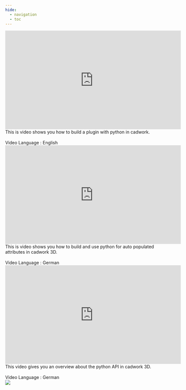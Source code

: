 ```yaml
---
hide:
  - navigation
  - toc
---
```


<div class="table">
	<div class="media">
		<div class="image">
			<iframe width="560" height="315" src="https://www.youtube.com/embed/hn3AtHPqEqE" title="YouTube video player" frameborder="0" allow="accelerometer; autoplay; clipboard-write; encrypted-media; gyroscope; picture-in-picture" allowfullscreen></iframe>
		</div>
		<div class="text">
			This is video shows you how to build a plugin with python in cadwork.<br><br>
			Video Language : English
		</div>
	</div>
	<div class="media">
		<div class="image">
			<iframe width="560" height="315" src="https://www.youtube.com/embed/aO-vPemaKo8" title="YouTube video player" frameborder="0" allow="accelerometer; autoplay; clipboard-write; encrypted-media; gyroscope; picture-in-picture" allowfullscreen></iframe>
		</div>
		<div class="text">
			This is video shows you how to build and use python for auto populated attributes in cadwork 3D.<br><br>
			Video Language : German
		</div>
	</div>
	<div class="media">
		<div class="image">
			<iframe width="560" height="315" src="https://www.youtube.com/embed/YYlJGakHfMc" title="YouTube video player" frameborder="0" allow="accelerometer; autoplay; clipboard-write; encrypted-media; gyroscope; picture-in-picture" allowfullscreen></iframe>
		</div>
		<div class="text">
			This video gives you an overview about the python API in cadwork 3D.<br> <br>
			Video Language : German
		</div>
	</div>
</div>

<noscript>
    <img src="https://analytics.cadwork.ca/ingress/e6b1702b-6224-4e93-94b7-9e4c2cd7ae06/pixel.gif">
</noscript>
<script defer src="https://analytics.cadwork.ca/ingress/e6b1702b-6224-4e93-94b7-9e4c2cd7ae06/script.js"></script>
